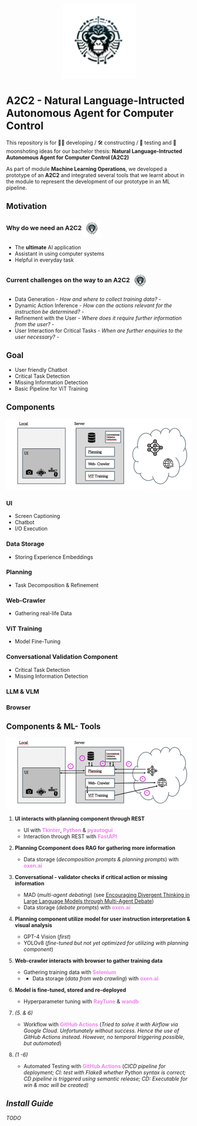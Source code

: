 <p align="center"><img src="img/A2C2.png" alt="A2C2 width="200" height="200"></p>


# A2C2 - Natural Language-Intructed Autonomous Agent for Computer Control

This repository is for 👨‍💻 developing / 🛠️ constructing / 🧪 testing and 🚀 moonshoting ideas for our bachelor thesis: **Natural Language-Intructed Autonomous Agent for Computer Control (A2C2)**

As part of module **Machine Learning Operations**, we developed a prototype of an **A2C2** and integrated several tools that we learnt about in the module to represent the development of our prototype in an ML pipeline. 


## Motivation
<h3>
 Why do we need an A2C2 <img src="img/A2C2.png" alt="Alternativer Text" style="vertical-align: middle; margin-right: 10px; width: 50px;"> 
</h3>

* The **ultimate** AI application
* Assistant in using computer systems
* Helpful in everyday task 

<h3>
 Current challenges on the way to an A2C2 <img src="img/A2C2.png" alt="Alternativer Text" style="vertical-align: middle; margin-right: 10px; width: 50px;"> 
</h3>

* Data Generation - *How and where to collect training data?* -
* Dynamic Action Inference - *How can the actions relevant for the instruction be determined?* -
* Refinement with the User - *Where does it require further information from the user?* -
* User Interaction for Critical Tasks - *When are further enquiries to the user necessary?* -

## Goal
* User friendly Chatbot
* Critical Task Detection
* Missing Information Detection
* Basic Pipeline for ViT Training

## Components
<img src="img/components.png" alt="Components">

### UI
* Screen Captioning
* Chatbot
* I/O Execution

### Data Storage
* Storing Experience Embeddings

### Planning
* Task Decomposition & Refinement

### Web-Crawler
* Gathering real-life Data

### ViT Training
* Model Fine-Tuning

### Conversational Validation Component
* Critical Task Detection
* Missing Information Detection

### LLM & VLM

### Browser



## Components & ML- Tools
<img src="img/components_and_tools.png" alt="Components">

1. **UI interacts with planning component through REST**
    * UI with <strong><span style="color:violet;">Tkinter</span></strong>, <strong><span style="color:violet;">Python</span></strong> & <strong><span style="color:violet;">pyautogui</span></strong>
    * Interaction through REST with <strong><span style="color:violet;">FastAPI</span></strong>


2. **Planning Ccomponent does RAG for gathering more information**
    * Data storage (<em>decomposition prompts & planning prompts</em>) with <strong><span style="color:violet;">oxen.ai</span></strong>

3. **Conversational - validator checks if critical action or missing information**
    * MAD (<em>multi-agent debating</em>) (see [Encouraging Divergent Thinking in Large Language Models through Multi-Agent Debate](http://arxiv.org/abs/2305.19118))
    * Data storage (<em>debate prompts</em>)  with <strong><span style="color:violet;">oxen.ai</span></strong>

4. **Planning component utilize model for user instruction interpretation & visual analysis**
    * GPT-4 Vision (<em>first</em>)
    * YOLOv8 (<em>fine-tuned but not yet optimized for utilizing with planning component</em>)


5. **Web-crawler interacts with browser to gather training data**
    * Gathering training data with <strong><span style="color:violet;">Selenium</span></strong>
    * * Data storage (<em>data from web crawling</em>)  with <strong><span style="color:violet;">oxen.ai</span></strong>

6. **Model is fine-tuned, stored and re-deployed**
    * Hyperparameter tuning with <strong><span style="color:violet;">RayTune</span></strong> & <strong><span style="color:violet;">wandb</span></strong>

7. *(5. & 6)*
    * Workflow with <strong><span style="color:violet;">GitHub Actions</span></strong> (<em>Tried to solve it with Airflow via Google Cloud. Unfortunately without success. Hence the use of GitHub Actions instead. However, no temporal triggering possible, but automated</em>)

8. *(1 -6)*
    * Automated Testing with <strong><span style="color:violet;">GitHub Actions</span></strong> (<em>CICD pipeline for deployment; CI: test with Flake8 whether Python syntax is correct; CD pipeline is triggered using semantic release; CD: Executable for win & mac will be created)
    
## Install Guide
TODO




